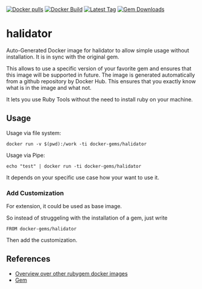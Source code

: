 [![Docker pulls](https://img.shields.io/docker/pulls/rubygem/halidator.svg)](https://hub.docker.com/r/rubygem/halidator/)
[![Docker Build](https://img.shields.io/docker/automated/rubygem/halidator.svg)](https://hub.docker.com/r/rubygem/halidator/)
[![Latest Tag](https://img.shields.io/github/tag/docker-rubygem/halidator.svg)](https://hub.docker.com/r/rubygem/halidator/)
[![Gem Downloads](https://img.shields.io/gem/dt/halidator.svg)](https://rubygems.org/gems/halidator/)
# halidator

Auto-Generated Docker image for halidator to allow simple usage without installation.
It is in sync with the original gem.

This allows to use a specific version of your favorite gem and ensures that this image will be supported in future.
The image is generated automatically from a github repository by Docker Hub.
This ensures that you exactly know what is in the image and what not.

It lets you use Ruby Tools without the need to install ruby on your machine.

## Usage

Usage via file system:

`docker run -v $(pwd):/work -ti docker-gems/halidator`

Usage via Pipe:

`echo "test" | docker run -ti docker-gems/halidator`

It depends on your specific use case how your want to use it.

### Add Customization

For extension, it could be used as base image.

So instead of struggeling with the installation of a gem, just write

`FROM docker-gems/halidator`

Then add the customization.

## References

 - [Overview over other rubygem docker images](https://github.com/thinkbot/docker-rubygem)
 - [Gem](https://rubygems.org/gems/halidator/)

